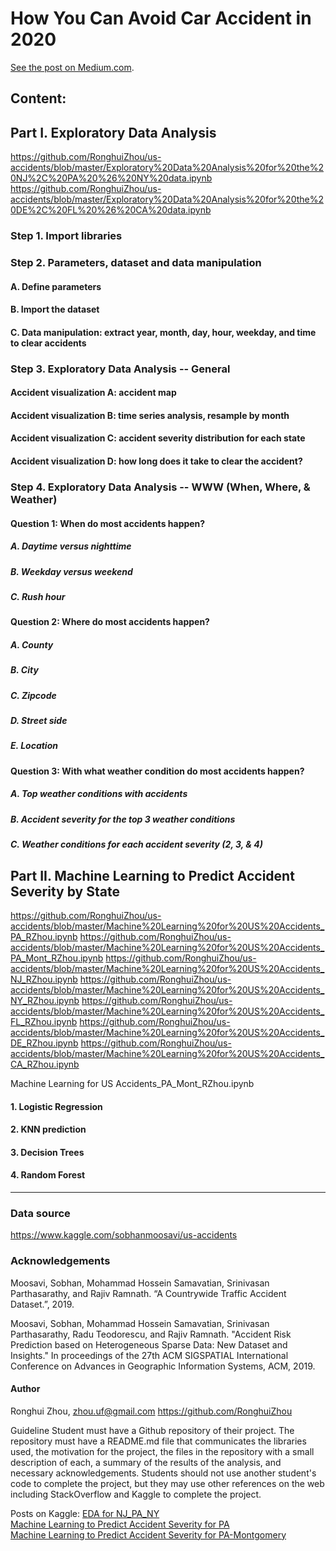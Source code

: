 # How You Can Avoid Car Accident in 2020

[See the post on Medium.com](https://medium.com/@RonghuiZhou/how-you-can-avoid-car-accident-in-2020-c9626c9b6f68).


## Content:

## Part I. Exploratory Data Analysis
https://github.com/RonghuiZhou/us-accidents/blob/master/Exploratory%20Data%20Analysis%20for%20the%20NJ%2C%20PA%20%26%20NY%20data.ipynb
https://github.com/RonghuiZhou/us-accidents/blob/master/Exploratory%20Data%20Analysis%20for%20the%20DE%2C%20FL%20%26%20CA%20data.ipynb

### Step 1. Import libraries
### Step 2. Parameters, dataset and data manipulation
   #### A. Define parameters
   #### B. Import the dataset
   #### C. Data manipulation: extract year, month, day, hour, weekday, and time to clear accidents
### Step 3. Exploratory Data Analysis -- General
   #### Accident visualization A: accident map
   #### Accident visualization B: time series analysis, resample by month
   #### Accident visualization C: accident severity distribution for each state
   #### Accident visualization D: how long does it take to clear the accident?
### Step 4. Exploratory Data Analysis -- WWW (When, Where, & Weather)
   #### Question 1: When do most accidents happen?      
   ##### A. Daytime versus nighttime
   ##### B. Weekday versus weekend
   ##### C. Rush hour

   #### Question 2: Where do most accidents happen?      
   ##### A. County
   ##### B. City
   ##### C. Zipcode
   ##### D. Street side
   ##### E. Location

   #### Question 3: With what weather condition do most accidents happen?      
   ##### A. Top weather conditions with accidents
   ##### B. Accident severity for the top 3 weather conditions
   ##### C. Weather conditions for each accident severity (2, 3, & 4)



## Part II. Machine Learning to Predict Accident Severity by State
https://github.com/RonghuiZhou/us-accidents/blob/master/Machine%20Learning%20for%20US%20Accidents_PA_RZhou.ipynb
https://github.com/RonghuiZhou/us-accidents/blob/master/Machine%20Learning%20for%20US%20Accidents_PA_Mont_RZhou.ipynb
https://github.com/RonghuiZhou/us-accidents/blob/master/Machine%20Learning%20for%20US%20Accidents_NJ_RZhou.ipynb
https://github.com/RonghuiZhou/us-accidents/blob/master/Machine%20Learning%20for%20US%20Accidents_NY_RZhou.ipynb
https://github.com/RonghuiZhou/us-accidents/blob/master/Machine%20Learning%20for%20US%20Accidents_FL_RZhou.ipynb
https://github.com/RonghuiZhou/us-accidents/blob/master/Machine%20Learning%20for%20US%20Accidents_DE_RZhou.ipynb
https://github.com/RonghuiZhou/us-accidents/blob/master/Machine%20Learning%20for%20US%20Accidents_CA_RZhou.ipynb

Machine Learning for US Accidents_PA_Mont_RZhou.ipynb
  #### 1. Logistic Regression
  #### 2. KNN prediction
  #### 3. Decision Trees
  #### 4. Random Forest










----------------------------------------------------------------------------------------------------------------------------------

### Data source
https://www.kaggle.com/sobhanmoosavi/us-accidents


### Acknowledgements

Moosavi, Sobhan, Mohammad Hossein Samavatian, Srinivasan Parthasarathy, and Rajiv Ramnath. “A Countrywide Traffic Accident Dataset.”, 2019.

Moosavi, Sobhan, Mohammad Hossein Samavatian, Srinivasan Parthasarathy, Radu Teodorescu, and Rajiv Ramnath. "Accident Risk Prediction based on Heterogeneous Sparse Data: New Dataset and Insights." In proceedings of the 27th ACM SIGSPATIAL International Conference on Advances in Geographic Information Systems, ACM, 2019.


####  Author
Ronghui Zhou, zhou.uf@gmail.com
https://github.com/RonghuiZhou




Guideline
Student must have a Github repository of their project. The repository must have a README.md file that communicates the libraries used, the motivation for the project, the files in the repository with a small description of each, a summary of the results of the analysis, and necessary acknowledgements. Students should not use another student's code to complete the project, but they may use other references on the web including StackOverflow and Kaggle to complete the project.


Posts on Kaggle:
[EDA for NJ_PA_NY](https://www.kaggle.com/phip2014/exploratory-data-analysis-for-the-nj-pa-ny-data)  
[Machine Learning to Predict Accident Severity for PA](https://www.kaggle.com/phip2014/machine-learning-to-predict-accident-severity-pa)  
[Machine Learning to Predict Accident Severity for PA-Montgomery](https://www.kaggle.com/phip2014/ml-to-predict-accident-severity-pa-mont)


